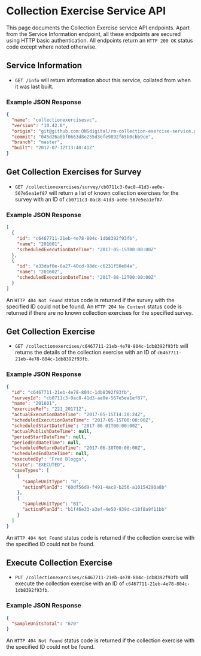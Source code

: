 # Collection Exercise Service API
This page documents the Collection Exercise service API endpoints. Apart from the Service Information endpoint, all these endpoints are secured using HTTP basic authentication. All endpoints return an `HTTP 200 OK` status code except where noted otherwise.

## Service Information
* `GET /info` will return information about this service, collated from when it was last built.

### Example JSON Response
```json
{
  "name": "collectionexercisesvc",
  "version": "10.42.0",
  "origin": "git@github.com:ONSdigital/rm-collection-exercise-service.git",
  "commit": "045d26a8bf0663d8e255d3efe9892f65b0cbb9ce",
  "branch": "master",
  "built": "2017-07-12T13:40:41Z"
}
```

## Get Collection Exercises for Survey
* `GET /collectionexercises/survey/cb0711c3-0ac8-41d3-ae0e-567e5ea1ef87` will return a list of known collection exercises for the survey with an ID of `cb0711c3-0ac8-41d3-ae0e-567e5ea1ef87`.

### Example JSON Response
```json
[
  {
    "id": "c6467711-21eb-4e78-804c-1db8392f93fb",
    "name": "201601",
    "scheduledExecutionDateTime": "2017-05-15T00:00:00Z"
  },
  {
    "id": "e33daf0e-6a27-40cd-98dc-c6231f50e84a",
    "name": "201602",
    "scheduledExecutionDateTime": "2017-08-12T00:00:00Z"
  }
]
```

An `HTTP 404 Not Found` status code is returned if the survey with the specified ID could not be found. An `HTTP 204 No Content` status code is returned if there are no known collection exercises for the specified survey.

## Get Collection Exercise
* `GET /collectionexercises/c6467711-21eb-4e78-804c-1db8392f93fb` will returns the details of the collection exercise with an ID of `c6467711-21eb-4e78-804c-1db8392f93fb`.

### Example JSON Response
```json
{
  "id": "c6467711-21eb-4e78-804c-1db8392f93fb",
  "surveyId": "cb0711c3-0ac8-41d3-ae0e-567e5ea1ef87",
  "name": "201601",
  "exerciseRef": "221_201712",
  "actualExecutionDateTime": "2017-05-15T14:20:24Z",
  "scheduledExecutionDateTime": "2017-05-15T00:00:00Z",
  "scheduledStartDateTime": "2017-06-01T00:00:00Z",
  "actualPublishDateTime": null,
  "periodStartDateTime": null,
  "periodEndDateTime": null,
  "scheduledReturnDateTime": "2017-06-30T00:00:00Z",
  "scheduledEndDateTime": null,
  "executedBy": "Fred Bloggs",
  "state": "EXECUTED",
  "caseTypes": [
    {
      "sampleUnitType": "B",
      "actionPlanId": "60df56d9-f491-4ac8-b256-a10154290a8b"
    },
    {
      "sampleUnitType": "BI",
      "actionPlanId": "b1f46e33-a3ef-4e50-939d-c18f8a9f11bb"
    }
  ]
}
```

An `HTTP 404 Not Found` status code is returned if the collection exercise with the specified ID could not be found.

## Execute Collection Exercise
* `PUT /collectionexercises/c6467711-21eb-4e78-804c-1db8392f93fb` will execute the collection exercise with an ID of `c6467711-21eb-4e78-804c-1db8392f93fb`.

### Example JSON Response
```json
{
  "sampleUnitsTotal": "670"
}
```

An `HTTP 404 Not Found` status code is returned if the collection exercise with the specified ID could not be found.
